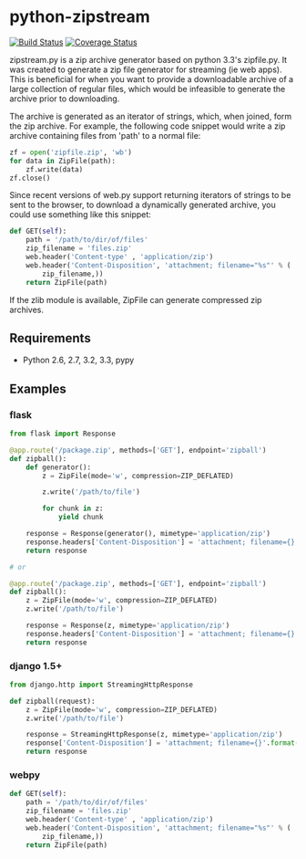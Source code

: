 
# python-zipstream

[![Build Status](https://travis-ci.org/allanlei/python-zipstream.png?branch=master)](https://travis-ci.org/allanlei/python-zipstream)
[![Coverage Status](https://coveralls.io/repos/allanlei/python-zipstream/badge.png)](https://coveralls.io/r/allanlei/python-zipstream)

zipstream.py is a zip archive generator based on python 3.3's zipfile.py. It was created to
generate a zip file generator for streaming (ie web apps). This is beneficial for when you 
want to provide a downloadable archive of a large collection of regular files, which would be infeasible to
generate the archive prior to downloading.

The archive is generated as an iterator of strings, which, when joined, form
the zip archive. For example, the following code snippet would write a zip
archive containing files from 'path' to a normal file:

```python
zf = open('zipfile.zip', 'wb')
for data in ZipFile(path):
    zf.write(data)
zf.close()
```

Since recent versions of web.py support returning iterators of strings to be
sent to the browser, to download a dynamically generated archive, you could
use something like this snippet:

```python
def GET(self):
    path = '/path/to/dir/of/files'
    zip_filename = 'files.zip'
    web.header('Content-type' , 'application/zip')
    web.header('Content-Disposition', 'attachment; filename="%s"' % (
        zip_filename,))
    return ZipFile(path)
```

If the zlib module is available, ZipFile can generate compressed zip
archives.

## Requirements

  * Python 2.6, 2.7, 3.2, 3.3, pypy

## Examples

### flask

```python
from flask import Response

@app.route('/package.zip', methods=['GET'], endpoint='zipball')
def zipball():
    def generator():
    	z = ZipFile(mode='w', compression=ZIP_DEFLATED)

    	z.write('/path/to/file')

    	for chunk in z:
    		yield chunk

    response = Response(generator(), mimetype='application/zip')
    response.headers['Content-Disposition'] = 'attachment; filename={}'.format('files.zip')
    return response

# or

@app.route('/package.zip', methods=['GET'], endpoint='zipball')
def zipball():
	z = ZipFile(mode='w', compression=ZIP_DEFLATED)
	z.write('/path/to/file')

    response = Response(z, mimetype='application/zip')
    response.headers['Content-Disposition'] = 'attachment; filename={}'.format('files.zip')
    return response
```

### django 1.5+

```python
from django.http import StreamingHttpResponse

def zipball(request):
	z = ZipFile(mode='w', compression=ZIP_DEFLATED)
	z.write('/path/to/file')

    response = StreamingHttpResponse(z, mimetype='application/zip')
    response['Content-Disposition'] = 'attachment; filename={}'.format('files.zip')
    return response
```

### webpy

```python
def GET(self):
    path = '/path/to/dir/of/files'
    zip_filename = 'files.zip'
    web.header('Content-type' , 'application/zip')
    web.header('Content-Disposition', 'attachment; filename="%s"' % (
        zip_filename,))
    return ZipFile(path)
```

